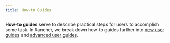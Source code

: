 ```yaml
---
title: How-to Guides
---
```


**How-to guides** serve to describe practical steps for users to accomplish some task. In Rancher, we break down how-to guides further into [new user guides](how-to-guides/new-user-guides/new-user-guides.md) and [advanced user guides](how-to-guides/advanced-user-guides/advanced-user-guides.md).